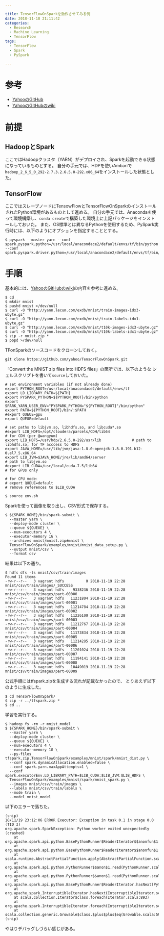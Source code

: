 ```yaml
---

title: TensorFlowOnSparkを動作させてみる例
date: 2018-11-18 21:11:42
categories:
  - Research
  - Machine Learning
  - TensorFlow
tags:
  - TensorFlow
  - Spark
  - PySpark

---
```


# 参考

* [YahooのGitHub] 
* [YahooのGitHubのwiki]

[YahooのGitHub]: https://github.com/yahoo/TensorFlowOnSpark
[YahooのGitHubのwiki]: https://github.com/yahoo/TensorFlowOnSpark/wiki/GetStarted_YARN

# 前提

## HadoopとSpark

ここではHadoopクラスタ（YARN）がデプロイされ、Sparkを起動できる状態になっているものとする。
自分の手元では、HDPを使いAmbariで`hadoop_2_6_5_0_292-2.7.3.2.6.5.0-292.x86_64`をインストールした状態とした。

## TensorFlow

ここではスレーブノードにTensowFlowとTensorFlowOnSparkのインストールされたPython環境があるものとして進める。
自分の手元では、Anacondaを使って環境構築し、`conda create`で構築した環境上に上記パッケージをインストールしておいた。
また、OS標準とは異なるPythonを使用するため、PySpark実行時には、以下のようにオプションを指定することとする。

```
$ pyspark --master yarn --conf spark.pyspark.python=/usr/local/anacondace2/default/envs/tf/bin/python --conf spark.pyspark.driver.python=/usr/local/anacondace2/default/envs/tf/bin/ipython
```

# 手順

基本的には、[YahooのGitHubのwiki]の内容を参考に進める。

```
$ cd
$ mkdir mnist
$ pushd mnist >/dev/null
$ curl -O "http://yann.lecun.com/exdb/mnist/train-images-idx3-ubyte.gz"
$ curl -O "http://yann.lecun.com/exdb/mnist/train-labels-idx1-ubyte.gz"
$ curl -O "http://yann.lecun.com/exdb/mnist/t10k-images-idx3-ubyte.gz"
$ curl -O "http://yann.lecun.com/exdb/mnist/t10k-labels-idx1-ubyte.gz"
$ zip -r mnist.zip *
$ popd >/dev/null
```

TFonSparkのソースコードをクローンしておく。

```
git clone https://github.com/yahoo/TensorFlowOnSpark.git
```

「Convert the MNIST zip files into HDFS files」の箇所では、以下のような
シェルスクリプトを書いて`source`しておいた。

```
# set environment variables (if not already done)
export PYTHON_ROOT=/usr/local/anacondace2/default/envs/tf
export LD_LIBRARY_PATH=${PATH}
export PYSPARK_PYTHON=${PYTHON_ROOT}/bin/python
export SPARK_YARN_USER_ENV="PYSPARK_PYTHON="${PYTHON_ROOT}"/bin/python"
export PATH=${PYTHON_ROOT}/bin/:$PATH
#export QUEUE=gpu
export QUEUE=default

# set paths to libjvm.so, libhdfs.so, and libcuda*.so
#export LIB_HDFS=/opt/cloudera/parcels/CDH/lib64                      # for CDH (per @wangyum)
export LIB_HDFS=/usr/hdp/2.6.5.0-292/usr/lib              # path to libhdfs.so, for TF acccess to HDFS
export JAVA_HOME=/usr/lib/jvm/java-1.8.0-openjdk-1.8.0.191.b12-0.el7_5.x86_64
export LIB_JVM=$JAVA_HOME/jre/lib/amd64/server                        # path to libjvm.so
#export LIB_CUDA=/usr/local/cuda-7.5/lib64                             # for GPUs only

# for CPU mode:
# export QUEUE=default
# remove references to $LIB_CUDA
```

```
$ source env.sh
```

Sparkを使って画像を取り出し、CSV形式で保存する。

```
$ ${SPARK_HOME}/bin/spark-submit \
  --master yarn \
  --deploy-mode cluster \
  --queue ${QUEUE} \
  --num-executors 4 \
  --executor-memory 1G \
  --archives mnist/mnist.zip#mnist \
  TensorFlowOnSpark/examples/mnist/mnist_data_setup.py \
  --output mnist/csv \
  --format csv
```

結果は以下の通り。

```
$ hdfs dfs -ls mnist/csv/train/images
Found 11 items
-rw-r--r--   3 vagrant hdfs          0 2018-11-19 22:28 mnist/csv/train/images/_SUCCESS
-rw-r--r--   3 vagrant hdfs    9338236 2018-11-19 22:28 mnist/csv/train/images/part-00000
-rw-r--r--   3 vagrant hdfs   11231804 2018-11-19 22:28 mnist/csv/train/images/part-00001
-rw-r--r--   3 vagrant hdfs   11214784 2018-11-19 22:28 mnist/csv/train/images/part-00002
-rw-r--r--   3 vagrant hdfs   11226100 2018-11-19 22:28 mnist/csv/train/images/part-00003
-rw-r--r--   3 vagrant hdfs   11212767 2018-11-19 22:28 mnist/csv/train/images/part-00004
-rw-r--r--   3 vagrant hdfs   11173834 2018-11-19 22:28 mnist/csv/train/images/part-00005
-rw-r--r--   3 vagrant hdfs   11214285 2018-11-19 22:28 mnist/csv/train/images/part-00006
-rw-r--r--   3 vagrant hdfs   11201024 2018-11-19 22:28 mnist/csv/train/images/part-00007
-rw-r--r--   3 vagrant hdfs   11194141 2018-11-19 22:28 mnist/csv/train/images/part-00008
-rw-r--r--   3 vagrant hdfs   10449019 2018-11-19 22:28 mnist/csv/train/images/part-00009
```

公式手順にはtfspark.zipを生成する流れが記載なかったので、
とりあえず以下のように生成した。

```
$ cd TensorFlowOnSpark/
$ zip -r ../tfspark.zip *
$ cd ..
```

学習を実行する。

```
$ hadoop fs -rm -r mnist_model
$ ${SPARK_HOME}/bin/spark-submit \
  --master yarn \
  --deploy-mode cluster \
  --queue ${QUEUE} \
  --num-executors 4 \
  --executor-memory 1G \
  --py-files tfspark.zip,TensorFlowOnSpark/examples/mnist/spark/mnist_dist.py \
  --conf spark.dynamicAllocation.enabled=false \
  --conf spark.yarn.maxAppAttempts=1 \
  --conf spark.executorEnv.LD_LIBRARY_PATH=$LIB_CUDA:$LIB_JVM:$LIB_HDFS \
  TensorFlowOnSpark/examples/mnist/spark/mnist_spark.py \
  --images mnist/csv/train/images \
  --labels mnist/csv/train/labels \
  --mode train \
  --model mnist_model
```

以下のエラーで落ちた。

```
(snip)
18/11/19 23:12:06 ERROR Executor: Exception in task 0.1 in stage 0.0 (TID 3)
org.apache.spark.SparkException: Python worker exited unexpectedly (crashed)
	at org.apache.spark.api.python.BasePythonRunner$ReaderIterator$$anonfun$1.applyOrElse(PythonRunner.scala:333)
	at org.apache.spark.api.python.BasePythonRunner$ReaderIterator$$anonfun$1.applyOrElse(PythonRunner.scala:322)
	at scala.runtime.AbstractPartialFunction.apply(AbstractPartialFunction.scala:36)
	at org.apache.spark.api.python.PythonRunner$$anon$1.read(PythonRunner.scala:443)
	at org.apache.spark.api.python.PythonRunner$$anon$1.read(PythonRunner.scala:421)
	at org.apache.spark.api.python.BasePythonRunner$ReaderIterator.hasNext(PythonRunner.scala:252)
	at org.apache.spark.InterruptibleIterator.hasNext(InterruptibleIterator.scala:37)
	at scala.collection.Iterator$class.foreach(Iterator.scala:893)
	at org.apache.spark.InterruptibleIterator.foreach(InterruptibleIterator.scala:28)
	at scala.collection.generic.Growable$class.$plus$plus$eq(Growable.scala:59)
(snip)
```

やはりデバッグしづらい感じがある。
